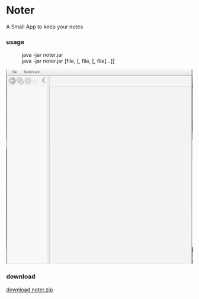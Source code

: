 # Noter

A Small App to keep your notes

### usage
  &emsp;&emsp;&emsp;java -jar noter.jar
  <br/>
  &emsp;&emsp;&emsp;java -jar noter.jar [file, [, file, [, file]...]]


![app image](https://github.com/naaspati/Noter/blob/master/Animation%20(0).gif)


### download
[download noter.zip](https://github.com/naaspati/Noter/raw/master/noter.zip)
